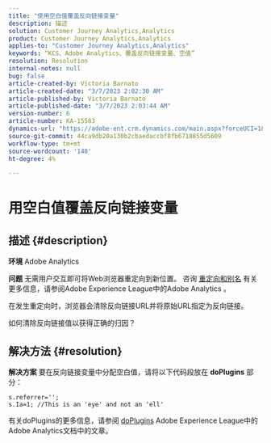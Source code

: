 ```yaml
---
title: "使用空白值覆盖反向链接变量"
description: 描述
solution: Customer Journey Analytics,Analytics
product: Customer Journey Analytics,Analytics
applies-to: "Customer Journey Analytics,Analytics"
keywords: “KCS、Adobe Analytics、覆盖反向链接变量、空值”
resolution: Resolution
internal-notes: null
bug: false
article-created-by: Victoria Barnato
article-created-date: "3/7/2023 2:02:30 AM"
article-published-by: Victoria Barnato
article-published-date: "3/7/2023 2:03:44 AM"
version-number: 6
article-number: KA-15583
dynamics-url: "https://adobe-ent.crm.dynamics.com/main.aspx?forceUCI=1&pagetype=entityrecord&etn=knowledgearticle&id=0060c81c-8cbc-ed11-83ff-6045bd006b3d"
source-git-commit: 44ca9db20a130b2cbaedaccbf8fb6718855d5609
workflow-type: tm+mt
source-wordcount: '148'
ht-degree: 4%

---
```


# 用空白值覆盖反向链接变量

## 描述 {#description}


<b>环境</b>
Adobe Analytics

<b>问题</b>
无需用户交互即可将Web浏览器重定向到新位置。 咨询 [重定向和别名](https://experienceleague.adobe.com/docs/analytics/technotes/redirects.html) 有关更多信息，请参阅Adobe Experience League中的Adobe Analytics 。

在发生重定向时，浏览器会清除反向链接URL并将原始URL指定为反向链接。

如何清除反向链接值以获得正确的归因？


## 解决方法 {#resolution}


<b>解决方案</b>
要在反向链接变量中分配空白值，请将以下代码段放在 <b>doPlugins</b> 部分：


```
s.referrer='';
s.Ia=1; //This is an 'eye' and not an 'ell'
```


有关doPlugins的更多信息，请参阅 [doPlugins](https://experienceleague.adobe.com/docs/analytics/implementation/vars/functions/doplugins.html "单击以访问链接：https://docs.adobe.com/content/help/en/analytics/implementation/vars/functions/doplugins.html") Adobe Experience League中的Adobe Analytics文档中的文章。


